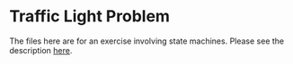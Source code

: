 # Traffic Light Problem

The files here are for an exercise involving state machines.  Please
see the description [here](../../docs/The-Traffic-Light.md).





